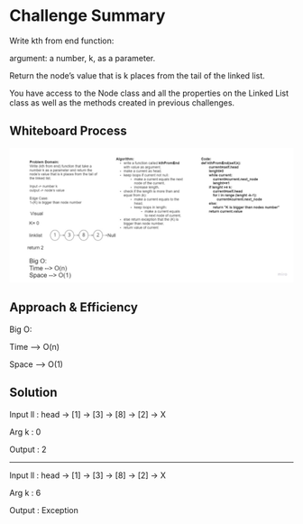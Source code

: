 # Challenge Summary
Write kth from end function:

argument: a number, k, as a parameter.

Return the node’s value that is k places from the tail of the linked list.

You have access to the Node class and all the properties on the Linked List class as well as the methods created in previous challenges.


## Whiteboard Process
![linked-list-kth](linked-list-kth.jpg)

## Approach & Efficiency
Big O:

Time --> O(n) 

Space --> O(1)

## Solution
Input ll :
head -> [1] -> [3] -> [8] -> [2] -> X	

Arg k : 0	

Output : 2
****
Input ll :
head -> [1] -> [3] -> [8] -> [2] -> X	

Arg k : 6	

Output : Exception

		